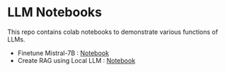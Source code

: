 # LLM Notebooks

This repo contains colab notebooks to demonstrate various functions of LLMs. 

- Finetune Mistral-7B : [Notebook](./notebooks/01_finetune_llm.ipynb)
- Create RAG using Local LLM : [Notebook](./notebooks/02_RAG_with_local_llms.ipynb)